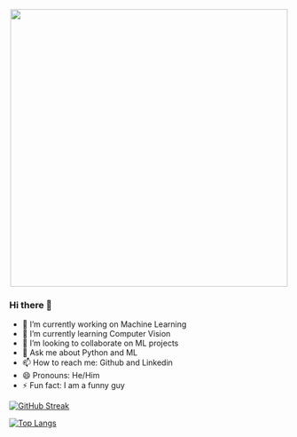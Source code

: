 <div id="header" align="center">
  <img src="https://media.giphy.com/media/PjJ1cLHqLEveXysGDB/giphy-downsized-large.gif" width="500"/>
</div>

### Hi there 👋



- 🔭 I’m currently working on Machine Learning
- 🌱 I’m currently learning Computer Vision
- 👯 I’m looking to collaborate on ML projects
- 💬 Ask me about Python and ML 
- 📫 How to reach me: Github and Linkedin
- 😄 Pronouns: He/Him
- ⚡ Fun fact: I am a funny guy 

[![GitHub Streak](http://github-readme-streak-stats.herokuapp.com?user=marensajdaras&theme=dark&background=000000)](https://git.io/streak-stats)


[![Top Langs](https://github-readme-stats.vercel.app/api/top-langs/?username=marensajdaras&layout=compact&theme=vision-friendly-dark)](https://github.com/anuraghazra/github-readme-stats)
